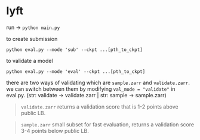 # lyft
run ->
`python main.py`

to create submission

`python eval.py --mode 'sub' --ckpt ...[pth_to_ckpt]` 

to validate a model

`python eval.py --mode 'eval' --ckpt ...[pth_to_ckpt]` 

there are two ways of validating which are `sample.zarr` and `validate.zarr`. 
we can switch between them by modifying `val_mode = "validate"` in eval.py. (str: validate -> validate.zarr | str: sample -> sample.zarr)

> `validate.zarr` returns a validation score that is 1-2 points above public LB.

> `sample.zarr` small subset for fast evaluation, returns a validation score 3-4 points below public LB.
